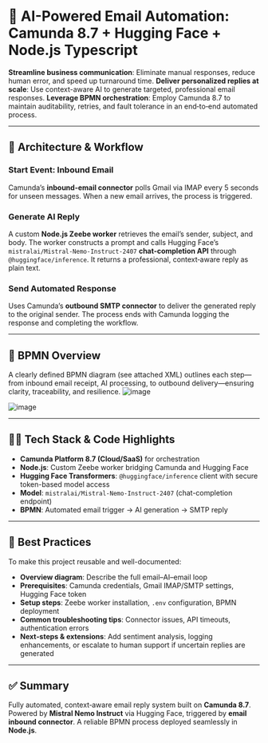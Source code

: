 # 🚀 AI-Powered Email Automation: Camunda 8.7 + Hugging Face + Node.js Typescript 

**Streamline business communication**: Eliminate manual responses, reduce human error, and speed up turnaround time.
**Deliver personalized replies at scale**: Use context-aware AI to generate targeted, professional email responses.
**Leverage BPMN orchestration**: Employ Camunda 8.7 to maintain auditability, retries, and fault tolerance in an end‑to‑end automated process.

---

## 🔧 Architecture & Workflow

### Start Event: Inbound Email

Camunda’s **inbound-email connector** polls Gmail via IMAP every 5 seconds for unseen messages. When a new email arrives, the process is triggered.

### Generate AI Reply

A custom **Node.js Zeebe worker** retrieves the email’s sender, subject, and body.
The worker constructs a prompt and calls Hugging Face’s `mistralai/Mistral-Nemo-Instruct-2407` **chat-completion API** through `@huggingface/inference`.
It returns a professional, context‑aware reply as plain text.

### Send Automated Response

Uses Camunda’s **outbound SMTP connector** to deliver the generated reply to the original sender.
The process ends with Camunda logging the response and completing the workflow.

---

## 🧭 BPMN Overview

A clearly defined BPMN diagram (see attached XML) outlines each step—from inbound email receipt, AI processing, to outbound delivery—ensuring clarity, traceability, and resilience.
![image](https://github.com/user-attachments/assets/d9cc46e8-2a33-4b87-9388-c4e230035353)

![image](https://github.com/user-attachments/assets/ecf6b327-504c-4139-8ca5-9a16f5f33f00)

---

## 🧑‍💻 Tech Stack & Code Highlights

* **Camunda Platform 8.7 (Cloud/SaaS)** for orchestration
* **Node.js**: Custom Zeebe worker bridging Camunda and Hugging Face
* **Hugging Face Transformers**: `@huggingface/inference` client with secure token-based model access
* **Model**: `mistralai/Mistral-Nemo-Instruct-2407` (chat-completion endpoint)
* **BPMN**: Automated email trigger → AI generation → SMTP reply


---

## 📝 Best Practices

To make this project reusable and well-documented:

* **Overview diagram**: Describe the full email–AI–email loop
* **Prerequisites**: Camunda credentials, Gmail IMAP/SMTP settings, Hugging Face token
* **Setup steps**: Zeebe worker installation, `.env` configuration, BPMN deployment
* **Common troubleshooting tips**: Connector issues, API timeouts, authentication errors
* **Next‑steps & extensions**: Add sentiment analysis, logging enhancements, or escalate to human support if uncertain replies are generated

---

## ✅ Summary

Fully automated, context‑aware email reply system built on **Camunda 8.7**.
Powered by **Mistral Nemo Instruct** via Hugging Face, triggered by **email inbound connector**.
A reliable BPMN process deployed seamlessly in **Node.js**.





